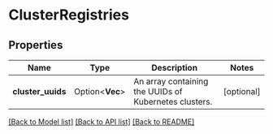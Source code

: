 # ClusterRegistries

## Properties

Name | Type | Description | Notes
------------ | ------------- | ------------- | -------------
**cluster_uuids** | Option<**Vec<String>**> | An array containing the UUIDs of Kubernetes clusters. | [optional]

[[Back to Model list]](../README.md#documentation-for-models) [[Back to API list]](../README.md#documentation-for-api-endpoints) [[Back to README]](../README.md)


